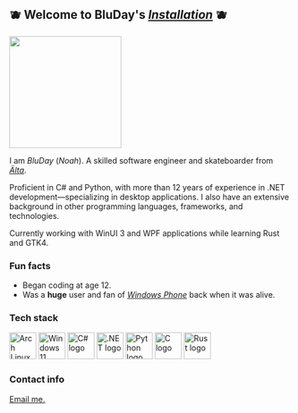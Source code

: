 ## 🫐 Welcome to BluDay's [_Installation_](https://www.halopedia.org/Halo_Array) 🫐

<img height="200" src="https://yt3.googleusercontent.com/LW-GGyQPnjxSkWDm-Wi1ktXiAU8h57Db_AGqN7LTqjVGKYEbZ0uBiwYv6QOj7h_jIpik6Zw0eQ=w2560-fcrop64=1,00005a57ffffa5a8-k-c0xffffffff-no-nd-rj"/>

I am _BluDay_ (_Noah_). A skilled software engineer and skateboarder from [_Älta_](https://en.wikipedia.org/wiki/%C3%84lta).

Proficient in C# and Python, with more than 12 years of experience in .NET development—specializing in desktop applications. I also have an extensive background in other programming languages, frameworks, and technologies.

Currently working with WinUI 3 and WPF applications while learning Rust and GTK4.

### Fun facts

- Began coding at age 12.
- Was a **huge** user and fan of [_Windows Phone_](https://en.wikipedia.org/wiki/Windows_Phone) back when it was alive.
<!-- - Was capable of booting up an original Xbox and creating a custom _Halo: CE_ multiplayer game by myself at age 3. -->

### Tech stack

<div align="left">
  <img width="48" height="48" src="https://img.icons8.com/color/48/arch-linux.png" alt="Arch Linux"/>
  <img width="48" height="48" src="https://img.icons8.com/color/48/windows-11.png" alt="Windows 11 logo"/>
  <img width="48" height="48" src="https://img.icons8.com/color/48/c-sharp-logo.png" alt="C# logo"/>
  <img width="48" height="48" src="https://img.icons8.com/color/48/net-framework.png" alt=".NET logo"/>
  <img width="48" height="48" src="https://img.icons8.com/color/48/python--v1.png" alt="Python logo"/>
  <img width="48" height="48" src="https://img.icons8.com/color/48/c-programming.png" alt="C logo"/>
  <img width="48" height="48" src="https://img.icons8.com/color/48/rust-programming-language.png" alt="Rust logo"/>
</div>

### Contact info

[Email me.](mailto:bluday.subsystem284@passinbox.com)
